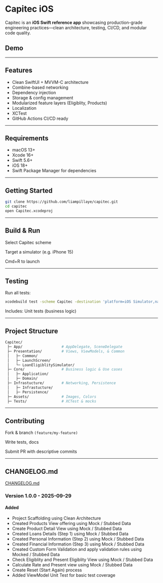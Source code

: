# Capitec iOS

Capitec is an **iOS Swift reference app** showcasing production-grade engineering practices—clean architecture, testing, CI/CD, and modular code quality.


## Demo


---

## Features
- Clean SwiftUI + MVVM-C architecture
- Combine-based networking
- Dependency injection
- Storage & config management
- Modularized feature layers (Eligiblity, Products)
- Localization
- XCTest
- GitHub Actions CI/CD ready

---

## Requirements
- macOS 13+
- Xcode 16+
- Swift 5.6+
- iOS 18+
- Swift Package Manager for dependencies

---

## Getting Started
```bash
git clone https://github.com/liampillaye/capitec.git
cd capitec
open Capitec.xcodeproj
```

---

## Build & Run

Select Capitec scheme

Target a simulator (e.g. iPhone 15)

Cmd+R to launch

---

## Testing

Run all tests:

```bash
xcodebuild test -scheme Capitec -destination 'platform=iOS Simulator,name=iPhone 15'
```

Includes:
Unit tests (business logic)

---

## Project Structure
```bash
Capitec/
 ├─ App/                  # AppDelegate, SceneDelegate
 ├─ Presentation/         # Views, ViewModels, & Common
 │   ├─ Common/
 │   ├─ LaunchScreen/
 │   └─ LoanEligiblitySimulator/
 ├─ Core/                 # Business logic & Use cases
 │   ├─ Application/
 │   ├─ Domain/
 ├─ Infrastucture/        # Networking, Persistence
 │   ├─ Infrastucture/
 │   ├─ Persistence/
 ├─ Assets/               # Images, Colors
 ├─ Tests/                # XCTest & mocks
```

---

## Contributing 

Fork & branch ```(feature/my-feature)```

Write tests, docs

Submit PR with descriptive commits

---

## CHANGELOG.md

[CHANGELOG.md](CHANGELOG.md)

### Version 1.0.0 - 2025-09-29

#### Added

- Project Scaffolding using Clean Architecture
- Created Products View offering using Mock / Stubbed Data
- Create Product Detail View using Mock / Stubbed Data
- Created Loans Details (Step 1) using Mock / Stubbed Data
- Created Personal Information (Step 2) using Mock / Stubbed Data
- Created Financial Information (Step 3) using Mock / Stubbed Data
- Created Custom Form Validation and apply validation rules using Mocked / Stubbed Data
- Check Eligiblity and Present Eligiblity View using Mock / Stubbed Data
- Calculate Rate and Present view using Mock / Stubbed Data
- Create Reset (Start Again) process
- Added ViewModel Unit Test for basic test coverage
